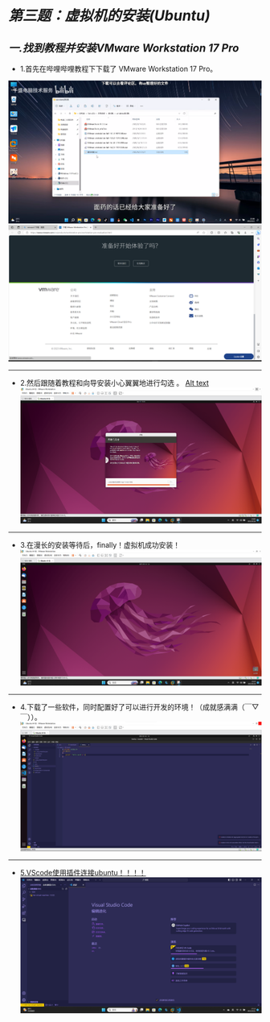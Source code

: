 # ***第三题：虚拟机的安装(Ubuntu)***
## *一.找到教程并安装VMware Workstation 17 Pro*


- 1.首先在哔哩哔哩教程下下载了 VMware Workstation 17 Pro。

![Alt text](<屏幕截图 2023-09-20 231330.png>)
![Alt text](<屏幕截图 2023-09-20 231421.png>)
***
- 2.然后跟随着教程和向导安装小心翼翼地进行勾选 。                                 [Alt text](%E5%BE%AE%E4%BF%A1%E5%9B%BE%E7%89%87_20230920231025.jpg)
![Alt text](<屏幕截图 2023-09-18 230548.png>)
***
- 3.在漫长的安装等待后，finally！虚拟机成功安装！
![Alt text](<屏幕截图 2023-09-18 232557.png>)
***
- 4.下载了一些软件，同时配置好了可以进行开发的环境！（成就感满满（￣▽￣））。
![Alt text](<屏幕截图 2023-09-21 004345.png>)
***
- <u>5.VScode使用插件连接ubuntu！！！！</u>
![Alt text](<屏幕截图 2023-09-21 171352.png>)

